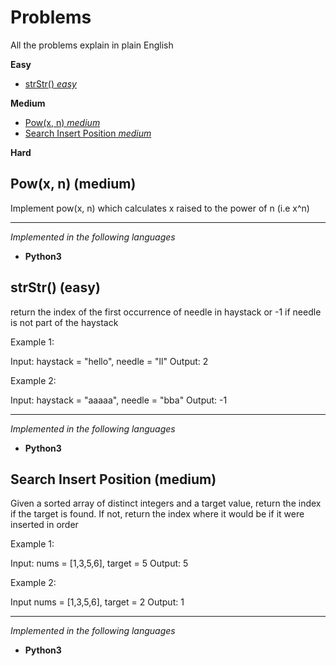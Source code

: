 # Problems

All the problems explain in plain English

**Easy**
- [strStr() _easy_](#strStr)

**Medium**
- [Pow(x, n) _medium_](#pow)
- [Search Insert Position _medium_](#search-insert-position)

**Hard**


## <a name="pow">Pow(x, n) (medium)</a>

Implement pow(x, n) which calculates x raised to the power of n (i.e x^n)

----
_Implemented in the following languages_

- **Python3**


## <a name="strStr">strStr() (easy)</a>

return the index of the first occurrence of needle in haystack or -1
if needle is not part of the haystack

Example 1:

Input: haystack = "hello", needle = "ll"
Output: 2

Example 2:

Input: haystack = "aaaaa", needle = "bba"
Output: -1

----
_Implemented in the following languages_

- **Python3**

## <a name="search-insert-position">Search Insert Position (medium)</a>

Given a sorted array of distinct integers and a target value, return the index
if the target is found. If not, return the index where it would be if it were
inserted in order

Example 1:

Input: nums = [1,3,5,6], target = 5
Output: 5

Example 2:

Input nums = [1,3,5,6], target = 2
Output: 1

----
_Implemented in the following languages_

- **Python3**
